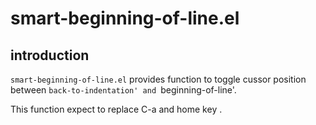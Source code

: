 # smart-beginning-of-line.el

## introduction

`smart-beginning-of-line.el` provides function to toggle cussor position
between `back-to-indentation' and `beginning-of-line'.

This function expect to replace C-a and home key .
